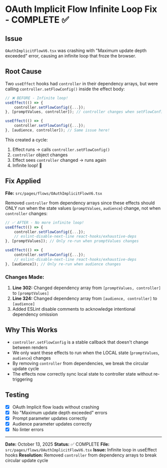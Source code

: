 # OAuth Implicit Flow Infinite Loop Fix - COMPLETE ✅

## Issue
`OAuthImplicitFlowV6.tsx` was crashing with "Maximum update depth exceeded" error, causing an infinite loop that froze the browser.

## Root Cause
Two `useEffect` hooks had `controller` in their dependency arrays, but were calling `controller.setFlowConfig()` inside the effect body:

```typescript
// ❌ BEFORE - Infinite loop!
useEffect(() => {
    controller.setFlowConfig({...});
}, [promptValues, controller]); // controller changes when setFlowConfig is called!

useEffect(() => {
    controller.setFlowConfig({...});
}, [audience, controller]); // Same issue here!
```

This created a cycle:
1. Effect runs → calls `controller.setFlowConfig()`
2. `controller` object changes
3. Effect sees `controller` changed → runs again
4. Infinite loop! 🔄

## Fix Applied
**File:** `src/pages/flows/OAuthImplicitFlowV6.tsx`

Removed `controller` from dependency arrays since these effects should ONLY run when the state values (`promptValues`, `audience`) change, not when `controller` changes:

```typescript
// ✅ AFTER - No more infinite loop!
useEffect(() => {
    controller.setFlowConfig({...});
    // eslint-disable-next-line react-hooks/exhaustive-deps
}, [promptValues]); // Only re-run when promptValues changes

useEffect(() => {
    controller.setFlowConfig({...});
    // eslint-disable-next-line react-hooks/exhaustive-deps
}, [audience]); // Only re-run when audience changes
```

### Changes Made:
1. **Line 302:** Changed dependency array from `[promptValues, controller]` to `[promptValues]`
2. **Line 324:** Changed dependency array from `[audience, controller]` to `[audience]`
3. Added ESLint disable comments to acknowledge intentional dependency omission

## Why This Works
- `controller.setFlowConfig` is a stable callback that doesn't change between renders
- We only want these effects to run when the LOCAL state (`promptValues`, `audience`) changes
- By removing `controller` from dependencies, we break the circular update cycle
- The effects now correctly sync local state to controller state without re-triggering

## Testing
- [x] OAuth Implicit flow loads without crashing
- [x] No "Maximum update depth exceeded" errors
- [x] Prompt parameter updates correctly
- [x] Audience parameter updates correctly
- [x] No linter errors

---
**Date:** October 13, 2025
**Status:** ✅ COMPLETE
**File:** `src/pages/flows/OAuthImplicitFlowV6.tsx`
**Issue:** Infinite loop in useEffect hooks
**Resolution:** Removed `controller` from dependency arrays to break circular update cycle
